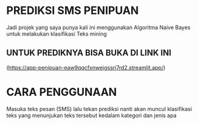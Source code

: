 # PREDIKSI SMS PENIPUAN

Jadi projek yang saya punya kali ini menggunakan Algoritma Naive Bayes untuk melakukan klasifikasi Teks mining 

## UNTUK PREDIKNYA BISA BUKA DI LINK INI
(https://app-penipuan-eaw9qqcfxnweigssrj7rd2.streamlit.app/)

# CARA PENGGUNAAN 
Masuka teks pesan (SMS) lalu tekan prediksi nanti akan muncul  klasifikasi teks yang menunjukan teks tersebut kedalam kategori dan jenis apa
